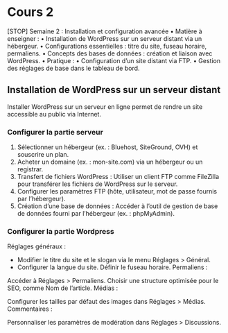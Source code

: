 # Cours 2
[STOP]
Semaine 2 : Installation et configuration avancée
	•	Matière à enseigner :
	•	Installation de WordPress sur un serveur distant via un hébergeur.
	•	Configurations essentielles : titre du site, fuseau horaire, permaliens.
	•	Concepts des bases de données : création et liaison avec WordPress.
	•	Pratique :
	•	Configuration d’un site distant via FTP.
	•	Gestion des réglages de base dans le tableau de bord.

## Installation de WordPress sur un serveur distant

Installer WordPress sur un serveur en ligne permet de rendre un site accessible au public via Internet.

### Configurer la partie serveur

1. Sélectionner un hébergeur (ex. : Bluehost, SiteGround, OVH) et souscrire un plan.
2. Acheter un domaine (ex. : mon-site.com) via un hébergeur ou un registrar.
3. Transfert de fichiers WordPress : Utiliser un client FTP comme FileZilla pour transférer les fichiers de WordPress sur le serveur.
4. Configurer les paramètres FTP (hôte, utilisateur, mot de passe fournis par l’hébergeur).
5. Création d’une base de données : Accéder à l’outil de gestion de base de données fourni par l’hébergeur (ex. : phpMyAdmin).

### Configurer la partie Wordpress

Réglages généraux :
* Modifier le titre du site et le slogan via le menu Réglages > Général.
* Configurer la langue du site.
Définir le fuseau horaire.
Permaliens :

Accéder à Réglages > Permaliens.
Choisir une structure optimisée pour le SEO, comme Nom de l’article.
Médias :

Configurer les tailles par défaut des images dans Réglages > Médias.
Commentaires :

Personnaliser les paramètres de modération dans Réglages > Discussions.

